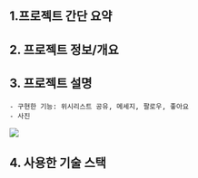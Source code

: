 ## 1.프로젝트 간단 요약




## 2. 프로젝트 정보/개요 





## 3. 프로젝트 설명 
    - 구현한 기능: 위시리스트 공유, 메세지, 팔로우, 좋아요
    - 사진 
<img src="https://i0.wp.com/blog.speak.com/wp-content/uploads/2022/08/SNS-%E1%84%8B%E1%85%A7%E1%86%BC%E1%84%8B%E1%85%A5%E1%84%85%E1%85%A9.jpg?resize=930%2C567&ssl=1">



## 4. 사용한 기술 스택
